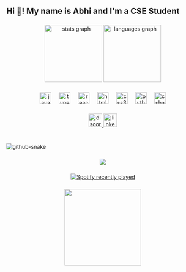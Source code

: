 <h2 align="left">Hi 👋! My name is Abhi and I'm a CSE Student</h2>

###

<div align="center">
  <img src="https://github-readme-stats.vercel.app/api?username=selfAnnihilator&hide_title=false&hide_rank=false&show_icons=true&include_all_commits=true&count_private=true&disable_animations=false&theme=dracula&locale=en&hide_border=false" height="150" alt="stats graph"  />
  <img src="https://github-readme-stats.vercel.app/api/top-langs?username=selfAnnihilator&locale=en&hide_title=false&layout=compact&card_width=320&langs_count=5&theme=dracula&hide_border=false" height="150" alt="languages graph"  />
</div>

###

<div align="center">
  <img src="https://cdn.jsdelivr.net/gh/devicons/devicon/icons/javascript/javascript-original.svg" height="30" alt="javascript logo"  />
  <img width="12" />
  <img src="https://cdn.jsdelivr.net/gh/devicons/devicon/icons/typescript/typescript-original.svg" height="30" alt="typescript logo"  />
  <img width="12" />
  <img src="https://cdn.jsdelivr.net/gh/devicons/devicon/icons/react/react-original.svg" height="30" alt="react logo"  />
  <img width="12" />
  <img src="https://cdn.jsdelivr.net/gh/devicons/devicon/icons/html5/html5-original.svg" height="30" alt="html5 logo"  />
  <img width="12" />
  <img src="https://cdn.jsdelivr.net/gh/devicons/devicon/icons/css3/css3-original.svg" height="30" alt="css3 logo"  />
  <img width="12" />
  <img src="https://cdn.jsdelivr.net/gh/devicons/devicon/icons/python/python-original.svg" height="30" alt="python logo"  />
  <img width="12" />
  <img src="https://cdn.jsdelivr.net/gh/devicons/devicon/icons/csharp/csharp-original.svg" height="30" alt="csharp logo"  />
</div>

###

<div align="center">
  <a href="https://discord.gg/Xby85DPfeC" target="_blank">
    <img src="https://img.shields.io/static/v1?message=Discord&logo=discord&label=&color=7289DA&logoColor=white&labelColor=&style=for-the-badge" height="35" alt="discord logo"  />
  </a>
  <a href="www.linkedin.com/in/abhinav-pankajakshan" target="_blank">
    <img src="https://img.shields.io/static/v1?message=LinkedIn&logo=linkedin&label=&color=0077B5&logoColor=white&labelColor=&style=for-the-badge" height="35" alt="linkedin logo"  />
  </a>
</div>

###

<br clear="both">

<!-- <img src="https://raw.githubusercontent.com/selfAnnihilator/selfAnnihilator/output/snake.svg" alt="Snake animation" /> -->
<picture>
  <source media="(prefers-color-scheme: dark)" srcset="https://github.com/selfAnnihilator/selfAnnihilator/blob/output/github-snake-dark.svg" />
  <source media="(prefers-color-scheme: light)" srcset="https://github.com/selfAnnihilator/selfAnnihilator/blob/output/github-snake.svg" />
  <img alt="github-snake" src="https://raw.githubusercontent.com/tobiasmeyhoefer/tobiasmeyhoefer/output/github-snake.svg" />
</picture>

###

<div align="center">
  <img src="https://profile-counter.glitch.me/selfAnnihilator/count.svg?"  />
</div>

###

<div align="center">
  <a href="https://open.spotify.com/user/31b6p46m4hccfman7ssd4nyudrae">
    <img src="https://spotify-recently-played-readme.vercel.app/api?user=31b6p46m4hccfman7ssd4nyudrae&count=5&unique=true" alt="Spotify recently played"  />
  </a>
</div>

###

<div align="center">
  <img height="200" src="https://media.giphy.com/media/drbVaz0UbtXokSbj3F/giphy.gif?cid=ecf05e47i2yomk2717e3uswbofeprfbov40j73nrkm9mghts&ep=v1_gifs_search&rid=giphy.gif&ct=g"  />
</div>

###
